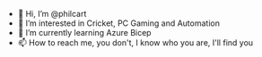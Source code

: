 - 👋 Hi, I’m @philcart
- 👀 I’m interested in Cricket, PC Gaming and Automation
- 🌱 I’m currently learning Azure Bicep
- 📫 How to reach me, you don't, I know who you are, I'll find you

<!---
philcart/philcart is a ✨ special ✨ repository because its `README.md` (this file) appears on your GitHub profile.
You can click the Preview link to take a look at your changes.
--->
